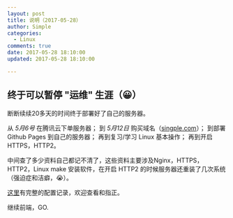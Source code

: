 ```yaml
---
layout: post
title: 说明（2017-05-28）
author: Simple
categories:
  - Linux
comments: true
date: 2017-05-28 18:10:00
updated: 2017-05-28 18:10:00

---
```


## 终于可以暂停 "运维" 生涯（😀）

断断续续20多天的时间终于部署好了自己的服务器。

从 *5月6号* 在腾讯云下单服务器；
到 *5月12日* 购买域名（[singple.com](https://www.singple.com)）；
到部署 Github Pages 到自己的服务器；
再到复习/学习 Linux 基本操作；
再到开启 HTTPS，HTTP2。

中间查了多少资料自己都记不清了，这些资料主要涉及Nginx，HTTPS，HTTP2，Linux make 安装软件，在开启 HTTP2 的时候服务器还重装了几次系统（强迫症和洁癖，😭）。

[这里](https://www.singple.com/2017/05/23/linux/server/)有完整的配置记录，欢迎查看和指正。

继续前端，GO.
